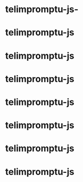 # telimpromptu-js-
# telimpromptu-js
# telimpromptu-js
# telimpromptu-js
# telimpromptu-js
# telimpromptu-js
# telimpromptu-js
# telimpromptu-js
